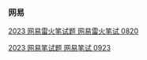 ### 网易
[2023 网易雷火笔试题 网易雷火笔试 0820](https://www.nowcoder.com/issue/tutorial?zhuanlanId=0ODrNm&uuid=9b0f5e80ecbf4f85a7ca6a556438615a)

[2023 网易笔试题 网易笔试 0923](https://www.nowcoder.com/issue/tutorial?zhuanlanId=0ODrNm&uuid=e52a310c5fe24aa297a6d52f40e67387)
